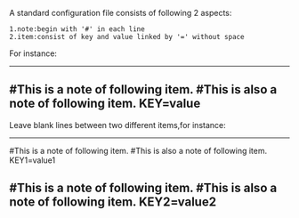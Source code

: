 A standard configuration file consists of following 2 aspects:

	1.note:begin with '#' in each line
	2.item:consist of key and value linked by '=' without space

For instance:

------------------------------------------------------
#This is a note of following item.
#This is also a note of following item.
KEY=value
------------------------------------------------------

Leave blank lines between two different items,for instance:

------------------------------------------------------
#This is a note of following item.
#This is also a note of following item.
KEY1=value1

#This is a note of following item.
#This is also a note of following item.
KEY2=value2
------------------------------------------------------
